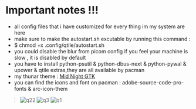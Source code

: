 # Important notes !!!
- all config files that i have customized for every thing im my system are here
- make sure to make the autostart.sh excutable by running this command :
- $ chmod +x .config/qtile/autostart.sh
- you could disable the blur from picom config if you feel your machine is slow , it is disabled by default
- you have to install python-psutil & python-dbus-next & python-pywal & upower & qtile extras,they are all available by pacman
- my thunar theme : [Mid Night GTK](https://aur.archlinux.org/packages/midnight-gtk-theme-git)
- you can find the icons and font on pacman : adobe-source-code-pro-fonts & arc-icon-them
> ![q22](https://private-user-images.githubusercontent.com/156370431/307142706-3435240f-7843-407f-b50d-e65bca29102b.png?jwt=eyJhbGciOiJIUzI1NiIsInR5cCI6IkpXVCJ9.eyJpc3MiOiJnaXRodWIuY29tIiwiYXVkIjoicmF3LmdpdGh1YnVzZXJjb250ZW50LmNvbSIsImtleSI6ImtleTUiLCJleHAiOjE3MDg2MzQ5NDQsIm5iZiI6MTcwODYzNDY0NCwicGF0aCI6Ii8xNTYzNzA0MzEvMzA3MTQyNzA2LTM0MzUyNDBmLTc4NDMtNDA3Zi1iNTBkLWU2NWJjYTI5MTAyYi5wbmc_WC1BbXotQWxnb3JpdGhtPUFXUzQtSE1BQy1TSEEyNTYmWC1BbXotQ3JlZGVudGlhbD1BS0lBVkNPRFlMU0E1M1BRSzRaQSUyRjIwMjQwMjIyJTJGdXMtZWFzdC0xJTJGczMlMkZhd3M0X3JlcXVlc3QmWC1BbXotRGF0ZT0yMDI0MDIyMlQyMDQ0MDRaJlgtQW16LUV4cGlyZXM9MzAwJlgtQW16LVNpZ25hdHVyZT01ZDY0YjY4ODMzMjBmMzFjYjIxM2U3NTM1NTk0NWU4NDkwYTEyYjg5Njk1N2EwZmI5MjdjYjYzNjJkODFkODEwJlgtQW16LVNpZ25lZEhlYWRlcnM9aG9zdCZhY3Rvcl9pZD0wJmtleV9pZD0wJnJlcG9faWQ9MCJ9.ENBtpqPegno2VlLfBlEJPTrLzAqdZ8inbyzoPUSVHiM) ![q3](https://private-user-images.githubusercontent.com/156370431/307142719-ee82ae15-4d2c-4f1e-b770-48efb8ade157.png?jwt=eyJhbGciOiJIUzI1NiIsInR5cCI6IkpXVCJ9.eyJpc3MiOiJnaXRodWIuY29tIiwiYXVkIjoicmF3LmdpdGh1YnVzZXJjb250ZW50LmNvbSIsImtleSI6ImtleTUiLCJleHAiOjE3MDg2MzQ5NDQsIm5iZiI6MTcwODYzNDY0NCwicGF0aCI6Ii8xNTYzNzA0MzEvMzA3MTQyNzE5LWVlODJhZTE1LTRkMmMtNGYxZS1iNzcwLTQ4ZWZiOGFkZTE1Ny5wbmc_WC1BbXotQWxnb3JpdGhtPUFXUzQtSE1BQy1TSEEyNTYmWC1BbXotQ3JlZGVudGlhbD1BS0lBVkNPRFlMU0E1M1BRSzRaQSUyRjIwMjQwMjIyJTJGdXMtZWFzdC0xJTJGczMlMkZhd3M0X3JlcXVlc3QmWC1BbXotRGF0ZT0yMDI0MDIyMlQyMDQ0MDRaJlgtQW16LUV4cGlyZXM9MzAwJlgtQW16LVNpZ25hdHVyZT1hNzlmZWY1NjJkOTg5NThhZmZmNzA2NzE2ZjJjYzM0YjJiMGFmNTcwODY3ZmQzNjQ2N2Q4ZDMwMjQ4YzMzNGU0JlgtQW16LVNpZ25lZEhlYWRlcnM9aG9zdCZhY3Rvcl9pZD0wJmtleV9pZD0wJnJlcG9faWQ9MCJ9.qwcJbobEyyzcppoltGCXjm8aWsyTX_7HxS8JHoN8JtY) ![q1](https://private-user-images.githubusercontent.com/156370431/307142777-c1c4d703-735f-41db-ae4a-ecccad5318ba.png?jwt=eyJhbGciOiJIUzI1NiIsInR5cCI6IkpXVCJ9.eyJpc3MiOiJnaXRodWIuY29tIiwiYXVkIjoicmF3LmdpdGh1YnVzZXJjb250ZW50LmNvbSIsImtleSI6ImtleTUiLCJleHAiOjE3MDg2MzQ5NDQsIm5iZiI6MTcwODYzNDY0NCwicGF0aCI6Ii8xNTYzNzA0MzEvMzA3MTQyNzc3LWMxYzRkNzAzLTczNWYtNDFkYi1hZTRhLWVjY2NhZDUzMThiYS5wbmc_WC1BbXotQWxnb3JpdGhtPUFXUzQtSE1BQy1TSEEyNTYmWC1BbXotQ3JlZGVudGlhbD1BS0lBVkNPRFlMU0E1M1BRSzRaQSUyRjIwMjQwMjIyJTJGdXMtZWFzdC0xJTJGczMlMkZhd3M0X3JlcXVlc3QmWC1BbXotRGF0ZT0yMDI0MDIyMlQyMDQ0MDRaJlgtQW16LUV4cGlyZXM9MzAwJlgtQW16LVNpZ25hdHVyZT1mMWQ3YjFkZjczMDFhNGNkZDkwYTNlZDJjMGMxZjc5YjczYTE0MjdkNDllYWIxNmM0MGM0OTllNWYyYTZjZmRlJlgtQW16LVNpZ25lZEhlYWRlcnM9aG9zdCZhY3Rvcl9pZD0wJmtleV9pZD0wJnJlcG9faWQ9MCJ9.8w0YKP_vKRdR6WsflTmTeQfCy3YFigVyj3Ca2wrxOPw)

